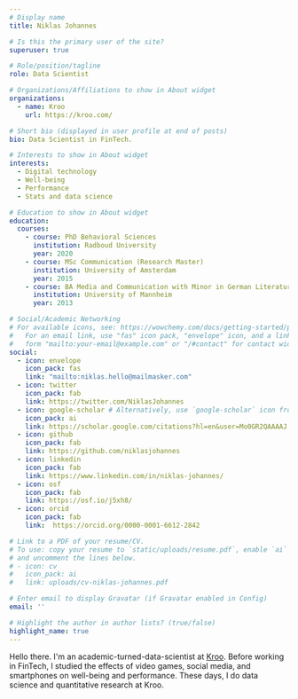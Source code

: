 ```yaml
---
# Display name
title: Niklas Johannes

# Is this the primary user of the site?
superuser: true

# Role/position/tagline
role: Data Scientist

# Organizations/Affiliations to show in About widget
organizations:
  - name: Kroo
    url: https://kroo.com/

# Short bio (displayed in user profile at end of posts)
bio: Data Scientist in FinTech.

# Interests to show in About widget
interests:
  - Digital technology
  - Well-being
  - Performance
  - Stats and data science

# Education to show in About widget
education:
  courses:
    - course: PhD Behavioral Sciences
      institution: Radboud University
      year: 2020
    - course: MSc Communication (Research Master)
      institution: University of Amsterdam
      year: 2015
    - course: BA Media and Communication with Minor in German Literature
      institution: University of Mannheim
      year: 2013

# Social/Academic Networking
# For available icons, see: https://wowchemy.com/docs/getting-started/page-builder/#icons
#   For an email link, use "fas" icon pack, "envelope" icon, and a link in the
#   form "mailto:your-email@example.com" or "/#contact" for contact widget.
social:
  - icon: envelope
    icon_pack: fas
    link: "mailto:niklas.hello@mailmasker.com"
  - icon: twitter
    icon_pack: fab
    link: https://twitter.com/NiklasJohannes
  - icon: google-scholar # Alternatively, use `google-scholar` icon from `ai` icon pack
    icon_pack: ai
    link: https://scholar.google.com/citations?hl=en&user=Mo0GR2QAAAAJ
  - icon: github
    icon_pack: fab
    link: https://github.com/niklasjohannes
  - icon: linkedin
    icon_pack: fab
    link: https://www.linkedin.com/in/niklas-johannes/
  - icon: osf
    icon_pack: fab
    link: https://osf.io/j5xh8/
  - icon: orcid
    icon_pack: fab
    link:  https://orcid.org/0000-0001-6612-2842 

# Link to a PDF of your resume/CV.
# To use: copy your resume to `static/uploads/resume.pdf`, enable `ai` icons in `params.toml`,
# and uncomment the lines below.
# - icon: cv
#   icon_pack: ai
#   link: uploads/cv-niklas-johannes.pdf

# Enter email to display Gravatar (if Gravatar enabled in Config)
email: ''

# Highlight the author in author lists? (true/false)
highlight_name: true
---
```


Hello there. I'm an academic-turned-data-scientist at [Kroo](https://kroo.com/). Before working in FinTech, I studied the effects of video games, social media, and smartphones on well-being and performance. These days, I do data science and quantitative research at Kroo.
